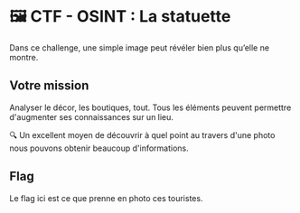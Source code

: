 # 🖼️ CTF - OSINT : La statuette

Dans ce challenge, une simple image peut révéler bien plus qu’elle ne montre. 

## Votre mission  
Analyser le décor, les boutiques, tout. Tous les éléments peuvent permettre d'augmenter ses connaissances sur un lieu.

🔍 Un excellent moyen de découvrir à quel point au travers d'une photo nous pouvons obtenir beaucoup d'informations.

## Flag
Le flag ici est ce que prenne en photo ces touristes.
